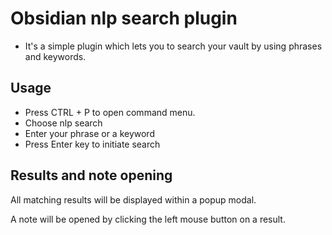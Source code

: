 # Obsidian nlp search plugin

-   It's a simple plugin which lets you to search your vault by using phrases and keywords.

## Usage

-   Press CTRL + P to open command menu.
-   Choose nlp search
-   Enter your phrase or a keyword
-   Press Enter key to initiate search

## Results and note opening

All matching results will be displayed within a popup modal.

A note will be opened by clicking the left mouse button on a result.
